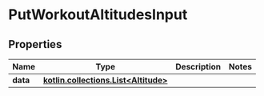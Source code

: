 
# PutWorkoutAltitudesInput

## Properties
Name | Type | Description | Notes
------------ | ------------- | ------------- | -------------
**data** | [**kotlin.collections.List&lt;Altitude&gt;**](Altitude.md) |  | 




